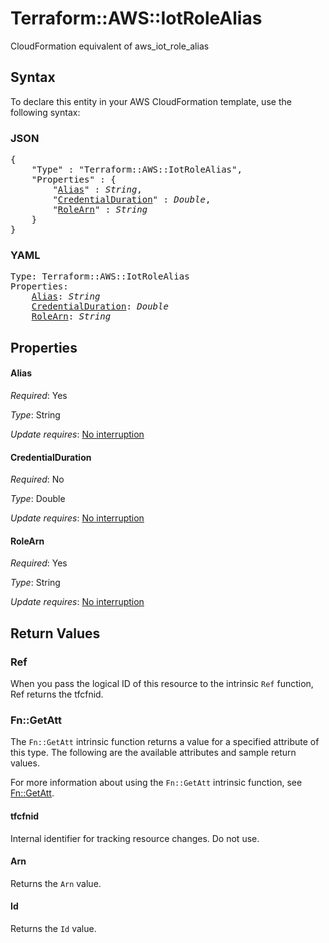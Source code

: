 # Terraform::AWS::IotRoleAlias

CloudFormation equivalent of aws_iot_role_alias

## Syntax

To declare this entity in your AWS CloudFormation template, use the following syntax:

### JSON

<pre>
{
    "Type" : "Terraform::AWS::IotRoleAlias",
    "Properties" : {
        "<a href="#alias" title="Alias">Alias</a>" : <i>String</i>,
        "<a href="#credentialduration" title="CredentialDuration">CredentialDuration</a>" : <i>Double</i>,
        "<a href="#rolearn" title="RoleArn">RoleArn</a>" : <i>String</i>
    }
}
</pre>

### YAML

<pre>
Type: Terraform::AWS::IotRoleAlias
Properties:
    <a href="#alias" title="Alias">Alias</a>: <i>String</i>
    <a href="#credentialduration" title="CredentialDuration">CredentialDuration</a>: <i>Double</i>
    <a href="#rolearn" title="RoleArn">RoleArn</a>: <i>String</i>
</pre>

## Properties

#### Alias

_Required_: Yes

_Type_: String

_Update requires_: [No interruption](https://docs.aws.amazon.com/AWSCloudFormation/latest/UserGuide/using-cfn-updating-stacks-update-behaviors.html#update-no-interrupt)

#### CredentialDuration

_Required_: No

_Type_: Double

_Update requires_: [No interruption](https://docs.aws.amazon.com/AWSCloudFormation/latest/UserGuide/using-cfn-updating-stacks-update-behaviors.html#update-no-interrupt)

#### RoleArn

_Required_: Yes

_Type_: String

_Update requires_: [No interruption](https://docs.aws.amazon.com/AWSCloudFormation/latest/UserGuide/using-cfn-updating-stacks-update-behaviors.html#update-no-interrupt)

## Return Values

### Ref

When you pass the logical ID of this resource to the intrinsic `Ref` function, Ref returns the tfcfnid.

### Fn::GetAtt

The `Fn::GetAtt` intrinsic function returns a value for a specified attribute of this type. The following are the available attributes and sample return values.

For more information about using the `Fn::GetAtt` intrinsic function, see [Fn::GetAtt](https://docs.aws.amazon.com/AWSCloudFormation/latest/UserGuide/intrinsic-function-reference-getatt.html).

#### tfcfnid

Internal identifier for tracking resource changes. Do not use.

#### Arn

Returns the <code>Arn</code> value.

#### Id

Returns the <code>Id</code> value.

